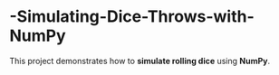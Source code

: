 # -Simulating-Dice-Throws-with-NumPy
This project demonstrates how to **simulate rolling dice** using **NumPy**.  
